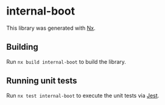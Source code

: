 # internal-boot

This library was generated with [Nx](https://nx.dev).

## Building

Run `nx build internal-boot` to build the library.

## Running unit tests

Run `nx test internal-boot` to execute the unit tests via [Jest](https://jestjs.io).
